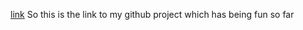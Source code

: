 [link](https://github.com/Cavreek/zero_day.git "Title")
So  this  is  the  link  to  my  github  project  which  has  being  fun  so  far
